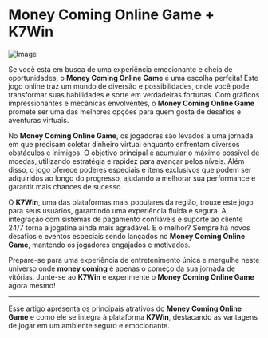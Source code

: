 # Money Coming Online Game + K7Win

![Image](https://github.com/user-attachments/assets/b9de9dee-b60e-46a0-9e49-3c6ca594ed6f)

Se você está em busca de uma experiência emocionante e cheia de oportunidades, o **Money Coming Online Game** é uma escolha perfeita! Este jogo online traz um mundo de diversão e possibilidades, onde você pode transformar suas habilidades e sorte em verdadeiras fortunas. Com gráficos impressionantes e mecânicas envolventes, o **Money Coming Online Game** promete ser uma das melhores opções para quem gosta de desafios e aventuras virtuais.

No **Money Coming Online Game**, os jogadores são levados a uma jornada em que precisam coletar dinheiro virtual enquanto enfrentam diversos obstáculos e inimigos. O objetivo principal é acumular o máximo possível de moedas, utilizando estratégia e rapidez para avançar pelos níveis. Além disso, o jogo oferece poderes especiais e itens exclusivos que podem ser adquiridos ao longo do progresso, ajudando a melhorar sua performance e garantir mais chances de sucesso.

O **K7Win**, uma das plataformas mais populares da região, trouxe este jogo para seus usuários, garantindo uma experiência fluida e segura. A integração com sistemas de pagamento confiáveis e suporte ao cliente 24/7 torna a jogatina ainda mais agradável. E o melhor? Sempre há novos desafios e eventos especiais sendo lançados no **Money Coming Online Game**, mantendo os jogadores engajados e motivados.

Prepare-se para uma experiência de entretenimento única e mergulhe neste universo onde **money coming** é apenas o começo da sua jornada de vitórias. Junte-se ao **K7Win** e experimente o **Money Coming Online Game** agora mesmo!

---

Esse artigo apresenta os principais atrativos do **Money Coming Online Game** e como ele se integra à plataforma **K7Win**, destacando as vantagens de jogar em um ambiente seguro e emocionante.